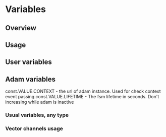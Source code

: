 # Variables

## Overview

## Usage

## User variables

## Adam variables

const.VALUE.CONTEXT - the url of adam instance. Used for check context event passing
const.VALUE.LIFETIME - The fsm lifetime in seconds. Don't increasing while adam is inactive

### Usual variables, any type

### Vector channels usage